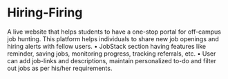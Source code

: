 # Hiring-Firing
A live website that helps students to have a one-stop portal for off-campus job hunting. This platform helps 
individuals to share new job openings and hiring alerts with fellow users.
• JobStack section having features like reminder, saving jobs, monitoring progress, tracking referrals, etc.
• User can add job-links and descriptions, maintain personalized to-do and filter out jobs as per his/her 
requirements.
